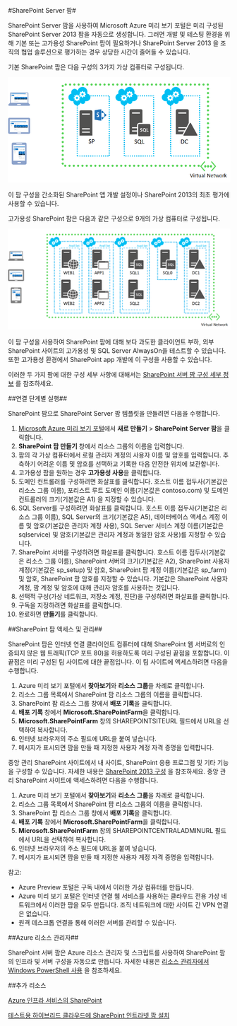 <properties pageTitle="SharePoint Server 팜" description="Azure 미리 보기 포털에서 제공되는 새로운 SharePoint Server 팜 기능에 대해 설명합니다." services="virtual-machines" documentationCenter="" authors="JoeDavies-MSFT" manager="timlt" editor=""/>

<tags ms.service="virtual-machines" ms.workload="infrastructure-services" ms.tgt_pltfrm="vm-sharepoint" ms.devlang="na" ms.topic="article" ms.date="1/26/2015" ms.author="josephd"/>

#SharePoint Server 팜#

SharePoint Server 팜을 사용하여 Microsoft Azure 미리 보기 포털은 미리 구성된 SharePoint Server 2013 팜을 자동으로 생성합니다. 그러면 개발 및 테스팅 환경을 위해 기본 또는 고가용성 SharePoint 팜이 필요하거나 SharePoint Server 2013 을 조직의 협업 솔루션으로 평가하는 경우 상당한 시간이 줄어들 수 있습니다.

기본 SharePoint 팜은 다음 구성의 3가지 가상 컴퓨터로 구성됩니다.

![sharepointfarm](./media/virtual-machines-sharepoint-farm-azure-preview/SPFarm_Basic.png)

이 팜 구성을 간소화된 SharePoint 앱 개발 설정이나 SharePoint 2013의 최초 평가에 사용할 수 있습니다.

고가용성 SharePoint 팜은 다음과 같은 구성으로 9개의 가상 컴퓨터로 구성됩니다.

![sharepointfarm](./media/virtual-machines-sharepoint-farm-azure-preview/SPFarm_HighAvail.png)

이 팜 구성을 사용하여 SharePoint 팜에 대해 보다 과도한 클라이언트 부하, 외부 SharePoint 사이트의 고가용성 및 SQL Server AlwaysOn을 테스트할 수 있습니다. 또한 고가용성 환경에서 SharePoint app 개발에 이 구성을 사용할 수 있습니다.
 
이러한 두 가지 팜에 대한 구성 세부 사항에 대해서는 [SharePoint 서버 팜 구성 세부 정보](../virtual-machines-sharepoint-farm-config-azure-preview/) 를 참조하세요.

##연결 단계별 실행##

SharePoint 팜으로 SharePoint Server 팜 템플릿을 만들려면 다음을 수행합니다.

1. [Microsoft Azure 미리 보기 포털](https://portal.azure.com/)에서 **새로 만들기** > **SharePoint Server 팜**을 클릭합니다.
2. **SharePoint 팜 만들기** 창에서 리소스 그룹의 이름을 입력합니다.
3. 팜의 각 가상 컴퓨터에서 로컬 관리자 계정의 사용자 이름 및 암호를 입력합니다. 추측하기 어려운 이름 및 암호를 선택하고 기록한 다음 안전한 위치에 보관합니다.
4. 고가용성 팜을 원하는 경우 **고가용성 사용**을 클릭합니다.
5. 도메인 컨트롤러를 구성하려면 화살표를 클릭합니다. 호스트 이름 접두사(기본값은 리소스 그룹 이름), 포리스트 루트 도메인 이름(기본값은 contoso.com) 및 도메인 컨트롤러의 크기(기본값은 A1) 을 지정할 수 있습니다.
6. SQL Server를 구성하려면 화살표를 클릭합니다. 호스트 이름 접두사(기본값은 리소스 그룹 이름), SQL Server의 크기(기본값은 A5), 데이터베이스 액세스 계정 이름 및 암호(기본값은 관리자 계정 사용), SQL Server 서비스 계정 이름(기본값은 sqlservice) 및 암호(기본값은 관리자 계정과 동일한 암호 사용)를 지정할 수 있습니다.
7. SharePoint 서버를 구성하려면 화살표를 클릭합니다. 호스트 이름 접두사(기본값은 리소스 그룹 이름), SharePoint 서버의 크기(기본값은 A2), SharePoint 사용자 계정(기본값은 sp_setup) 및 암호, SharePoint 팜 계정 이름(기본값은 sp_farm) 및 암호, SharePoint 팜 암호를 지정할 수 있습니다. 기본값은 SharePoint 사용자 계정, 팜 계정 및 암호에 대해 관리자 암호를 사용하는 것입니다.
8. 선택적 구성(가상 네트워크, 저장소 계정, 진단)을 구성하려면 화살표를 클릭합니다.
9. 구독을 지정하려면 화살표를 클릭합니다.
10. 완료하면 **만들기**를 클릭합니다.

##SharePoint 팜 액세스 및 관리##

SharePoint 팜은 인터넷 연결 클라이언트 컴퓨터에 대해 SharePoint 웹 서버로의 인증되지 않은 웹 트래픽(TCP 포트 80)을 허용하도록 미리 구성된 끝점을 포함합니다. 이 끝점은 미리 구성된 팀 사이트에 대한 끝점입니다. 이 팀 사이트에 액세스하려면 다음을 수행합니다.

1.	Azure 미리 보기 포털에서 **찾아보기**와 **리소스 그룹**을 차례로 클릭합니다. 
2.	리소스 그룹 목록에서 SharePoint 팜 리소스 그룹의 이름을 클릭합니다.
3.	SharePoint 팜 리소스 그룹 창에서 **배포 기록**을 클릭합니다. 
4.	**배포 기록** 창에서 **Microsoft.SharePointFarm**을 클릭합니다.
5.	**Microsoft.SharePointFarm** 창의 SHAREPOINTSITEURL 필드에서 URL을 선택하여 복사합니다. 
6.	인터넷 브라우저의 주소 필드에 URL을 붙여 넣습니다.
7.	메시지가 표시되면 팜을 만들 때 지정한 사용자 계정 자격 증명을 입력합니다.

중앙 관리 SharePoint 사이트에서 내 사이트, SharePoint 응용 프로그램 및 기타 기능을 구성할 수 있습니다. 자세한 내용은 [SharePoint 2013 구성](http://technet.microsoft.com/library/ee836142.aspx) 을 참조하세요. 중앙 관리 SharePoint 사이트에 액세스하려면 다음을 수행합니다.

1.	Azure 미리 보기 포털에서 **찾아보기**와 **리소스 그룹**을 차례로 클릭합니다. 
2.	리소스 그룹 목록에서 SharePoint 팜 리소스 그룹의 이름을 클릭합니다.
3.	SharePoint 팜 리소스 그룹 창에서 **배포 기록**을 클릭합니다. 
4.	**배포 기록** 창에서 **Microsoft.SharePointFarm**을 클릭합니다.
5.	**Microsoft.SharePointFarm** 창의 SHAREPOINTCENTRALADMINURL 필드에서 URL을 선택하여 복사합니다. 
6.	인터넷 브라우저의 주소 필드에 URL을 붙여 넣습니다.
7.	메시지가 표시되면 팜을 만들 때 지정한 사용자 계정 자격 증명을 입력합니다.


참고:

- Azure Preview 포털은 구독 내에서 이러한 가상 컴퓨터를 만듭니다.
- Azure 미리 보기 포털은 인터넷 연결 웹 서비스를 사용하는 클라우드 전용 가상 네트워크에서 이러한 팜을 모두 만듭니다. 조직 네트워크에 대한 사이트 간 VPN 연결은 없습니다. 
- 원격 데스크톱 연결을 통해 이러한 서버를 관리할 수 있습니다.


##Azure 리소스 관리자##

SharePoint 서버 팜은 Azure 리소스 관리자 및 스크립트를 사용하여 SharePoint 팜의 인프라 및 서버 구성을 자동으로 만듭니다. 자세한 내용은 [리소스 관리자에서 Windows PowerShell 사용](http://azure.microsoft.com/ko-kr/documentation/articles/powershell-azure-resource-manager/) 을 참조하세요.

##추가 리소스

[Azure 인프라 서비스의 SharePoint](http://msdn.microsoft.com/library/azure/dn275955.aspx)

[테스트용 하이브리드 클라우드에 SharePoint 인트라넷 팜 설치](http://azure.microsoft.com/ko-kr/documentation/articles/virtual-networks-setup-sharepoint-hybrid-cloud-testing/)


<!--HONumber=42-->

